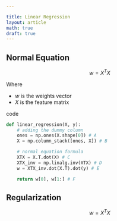```yaml
---

title: Linear Regression
layout: article
math: true
draft: true
---
```


## Normal Equation

$$w = X^T X$$

Where
* $w$ is the weights vector
* $X$ is the feature matrix

code

```python
def linear_regression(X, y):
    # adding the dummy column
    ones = np.ones(X.shape[0]) # A
    X = np.column_stack([ones, X]) # B

    # normal equation formula
    XTX = X.T.dot(X) # C
    XTX_inv = np.linalg.inv(XTX) # D
    w = XTX_inv.dot(X.T).dot(y) # E

    return w[0], w[1:] # F
```

## Regularization

$$w = X^T X$$

